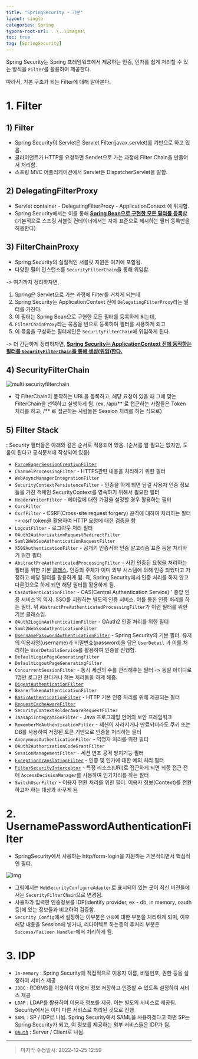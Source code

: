```yaml
---
title: "SpringSecurity - 기본"
layout: single
categories: Spring
typora-root-url: ..\..\images\
toc: true
tag: [SpringSecurity]
---
```




Spring Security는 Spring 프레임워크에서 제공하는 인증, 인가를 쉽게 처리할 수 있는 방식을 `Filter`를 활용하여 제공한다.

따라서, 기본 구조가 되는 Filter에 대해 알아본다.

# 1. Filter

## 1) Filter

- Spring Security의 Servlet은 Servlet Filter(javax.servlet)를 기반으로 하고 있음.
- 클라이언트가 HTTP를 요청하면 Servlet으로 가는 과정에 Filter Chain을 만들어서 처리함.
- 스프링 MVC 어플리케이션에서 Servlet은 DispatcherServlet을 말함.

## 2) DelegatingFilterProxy

- Servlet container - DelegatingFilterProxy - ApplicationContext 에 위치함.
- Spring Security에서는 이를 통해 <u>**Spring Bean으로 구현한 모든 필터를 등록**</u>함. (기본적으로 스프링 서블릿 컨테이너에서는 자체 표준으로 제시하는 필터 등록만을 허용한다)

## 3) FilterChainProxy

- Spring Security의 실질적인 서블릿 지원은 여기에 포함됨.
- 다양한 필터 인스턴스를 `SecurityFilterChain`을 통해 위임함.

-> 여기까지 정리하자면, 

1. Spring은 Servlet으로 가는 과정에 Filter를 거치게 되는데
2. Spring Security는 ApplicationContext 전에 `DelegatingFilterProxy`라는 필터를 가진다.
3. 이 필터는 Spring Bean으로 구현한 모든 필터를 등록하게 되는데,
4. `FilterChainProxy`라는 묶음을 빈으로 등록하여 필터를 사용하게 되고
5. 이 묶음을 구성하는 필터체인은 `SecurityFilterChain`에 위임하게 된다.

-> 더 간단하게 정리하자면, <u>**Spring Security는 ApplicationContext 전에 동작하는 필터를 `SecurityFilterChain`을 통해 생성(위임)한다.**</u>

## 4) SecurityFilterChain

![multi securityfilterchain](..\..\images\multi-securityfilterchain.png)

- 각 FilterChain이 동작하는 URL을 등록하고, 해당 요청이 있을 때 그에 맞는 FilterChain을 선택하고 실행하게 됨. (ex, /api/** 로 접근하는 사람들은 Token 처리를 하고, /** 로 접근하는 사람들은 Session 처리를 하는 식으로)

## 5) Filter Stack

: Security 필터들은 아래와 같은 순서로 적용되어 있음. (순서를 알 필요는 없지만, 도움이 된다고 공식문서에 작성되어 있음)

- [`ForceEagerSessionCreationFilter`](https://docs.spring.io/spring-security/reference/servlet/authentication/session-management.html#session-mgmt-force-session-creation)
- `ChannelProcessingFilter` - HTTPS관련 내용을 처리하기 위한 필터
- `WebAsyncManagerIntegrationFilter` 
- `SecurityContextPersistenceFilter` - 인증을 하게 되면 담길 사용자 인증 정보들을 가진 객체인 SecurityContext를 영속하기 위해서 필요한 필터
- `HeaderWriterFilter` - 헤더값에 대한 가감을 설정할 경우 활용하는 필터
- `CorsFilter`
- `CsrfFilter` - CSRF(Cross-site request forgery) 공격에 대하여 처리하는 필터 -> csrf token을 활용하여 HTTP 요청에 대한 검증을 함
- `LogoutFilter` - 로그아웃 처리 필터
- `OAuth2AuthorizationRequestRedirectFilter`
- `Saml2WebSsoAuthenticationRequestFilter`
- `X509AuthenticationFilter` - 공개키 인증서와 인증 알고리즘 표준 등을 처리하기 위한 필터
- `AbstractPreAuthenticatedProcessingFilter` - 사전 인증된 요청을 처리하는 필터를 위한 기본 <u>클래스</u>. 인증의 주체가 이미 외부 시스템에 의해 인증 되었다고 가정하고 해당 필터를 활용하게 됨. 즉, Spring Security에서 인증 처리를 하지 않고 다른것으로 하게 되면 해당 필터를 활용하게 됨.
- `CasAuthenticationFilter` - CAS(Central Authentication Service) ' 중앙 인증 서비스'의 약자. SSO를 지원하는 별도의 인증 서비스. 이를 통한 인증 처리를 하는 필터. 위 `AbstractPreAuthenticatedProcessingFilter`가 이런 필터를 위한 기본 클래스임.
- `OAuth2LoginAuthenticationFilter` - OAuth2 인증 처리를 위한 필터
- `Saml2WebSsoAuthenticationFilter`
- [`UsernamePasswordAuthenticationFilter`](https://docs.spring.io/spring-security/reference/servlet/authentication/passwords/form.html#servlet-authentication-usernamepasswordauthenticationfilter) - Spring Security의 기본 필터. 유저의 이용자명(username)과 비밀번호(password)을 담은 `UserDetail` 과 이를 처리하는 `UserDetailsService`를 활용하여 인증을 진행함.
- `DefaultLoginPageGeneratingFilter`
- `DefaultLogoutPageGeneratingFilter`
- `ConcurrentSessionFilter` - 동시 세션의 수를 관리해주는 필터 -> 동일 아이디로 1명만 로그인 한다거나 하는 처리들을 하게 해줌.
- [`DigestAuthenticationFilter`](https://docs.spring.io/spring-security/reference/servlet/authentication/passwords/digest.html#servlet-authentication-digest)
- `BearerTokenAuthenticationFilter`
- [`BasicAuthenticationFilter`](https://docs.spring.io/spring-security/reference/servlet/authentication/passwords/basic.html#servlet-authentication-basic) - HTTP 기본 인증 처리를 위해 제공되는 필터
- [`RequestCacheAwareFilter`](https://docs.spring.io/spring-security/reference/servlet/architecture.html#requestcacheawarefilter)
- `SecurityContextHolderAwareRequestFilter`
- `JaasApiIntegrationFilter` - Java 프로그래밍 언어의 보안 프레임워크
- `RememberMeAuthenticationFilter` - 세션이 사라지거나 만료되더라도 쿠키 또는 DB를 사용하여 저장된 토큰 기반으로 인증을 처리하는 필터
- `AnonymousAuthenticationFilter` - 익명자 처리를 위한 필터
- `OAuth2AuthorizationCodeGrantFilter`
- `SessionManagementFilter` - 세션 변조 공격 방지기능 필터
- [`ExceptionTranslationFilter`](https://docs.spring.io/spring-security/reference/servlet/architecture.html#servlet-exceptiontranslationfilter) - 인증 및 인가에 대한 예외 처리 필터
- [`FilterSecurityInterceptor`](https://docs.spring.io/spring-security/reference/servlet/authorization/authorize-requests.html#servlet-authorization-filtersecurityinterceptor) - 특정 리소스(URI)로 접근하게 되면 최종 접근 전에 `AccessDecisionManager`를 사용하여 인가처리를 하는 필터
- `SwitchUserFilter` - 이용자 전환 처리를 위한 필터. 이용자 정보(Context)를 전환하고자 하는 대상과 바꾸게 됨



# 2. UsernamePasswordAuthenticationFilter

- SpringSecurity에서 사용하는 http/form-login을 지원하는 기본적이면서 핵심적인 필터.

![img](..\..\images\image-4.png)

- 그림에서는 `WebSecurityConfigureAdapter`로 표시되어 있는 곳이 최신 버전들에서는 `SecurityFilterChain`으로 변경됨.
- 사용자가 입력한 인증정보를  IDP(identify provider, ex - db, in memory, oauth 등)에 있는 정보들과 비교하여 검증함.
- `Security Config`에서 설정하는 이부분은 `인증`에 대한 부분을 처리하게 되며, 이후 해당 내용을 Session에 넣거나, 리다이렉트 하는등의 후처리 부분은 `Success/Failuer Handler`에서 처리하게 됨.



# 3. IDP

- `In-memory` : Spring Security에 직접적으로 이용자 이름, 비밀번호, 권한 등을 설정하여 서비스 제공
- `JDBC` : RDBMS를 이용하여 이용자 정보 저장하고 인증할 수 있도록 설정하여 서비스 제공
- `LDAP` : LDAP를 활용하여 이용자 정보를 제공. 이는 별도의 서비스로 제공됨. Security에서는 이미 다른 서비스로 처리된 것으로 진행
- `SAML` : SP / IDP로 나뉨. Spring Security에서 SAML을 사용하겠다고 하면 SP는 Spring Security가 되고, 이 정보를 제공하는 외부 서비스들은 IDP가 됨.
- [`OAuth`](https://jiyongyoon.github.io/web/Oauth2.0/) : Server / Client로 나뉨. 



------

> 마지막 수정일시: 2022-12-25 12:59
